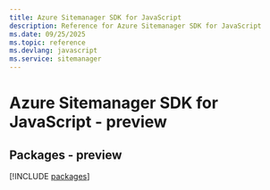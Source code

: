 ```yaml
---
title: Azure Sitemanager SDK for JavaScript
description: Reference for Azure Sitemanager SDK for JavaScript
ms.date: 09/25/2025
ms.topic: reference
ms.devlang: javascript
ms.service: sitemanager
---
```

# Azure Sitemanager SDK for JavaScript - preview
## Packages - preview
[!INCLUDE [packages](sitemanager-index.md)]